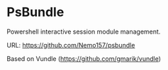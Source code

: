 PsBundle
========

Powershell interactive session module management.

URL: https://github.com/Nemo157/psbundle

Based on Vundle (https://github.com/gmarik/vundle)
